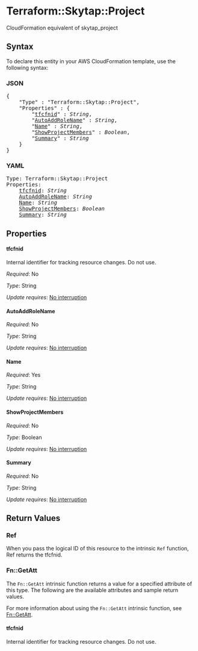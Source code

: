 # Terraform::Skytap::Project

CloudFormation equivalent of skytap_project

## Syntax

To declare this entity in your AWS CloudFormation template, use the following syntax:

### JSON

<pre>
{
    "Type" : "Terraform::Skytap::Project",
    "Properties" : {
        "<a href="#tfcfnid" title="tfcfnid">tfcfnid</a>" : <i>String</i>,
        "<a href="#autoaddrolename" title="AutoAddRoleName">AutoAddRoleName</a>" : <i>String</i>,
        "<a href="#name" title="Name">Name</a>" : <i>String</i>,
        "<a href="#showprojectmembers" title="ShowProjectMembers">ShowProjectMembers</a>" : <i>Boolean</i>,
        "<a href="#summary" title="Summary">Summary</a>" : <i>String</i>
    }
}
</pre>

### YAML

<pre>
Type: Terraform::Skytap::Project
Properties:
    <a href="#tfcfnid" title="tfcfnid">tfcfnid</a>: <i>String</i>
    <a href="#autoaddrolename" title="AutoAddRoleName">AutoAddRoleName</a>: <i>String</i>
    <a href="#name" title="Name">Name</a>: <i>String</i>
    <a href="#showprojectmembers" title="ShowProjectMembers">ShowProjectMembers</a>: <i>Boolean</i>
    <a href="#summary" title="Summary">Summary</a>: <i>String</i>
</pre>

## Properties

#### tfcfnid

Internal identifier for tracking resource changes. Do not use.

_Required_: No

_Type_: String

_Update requires_: [No interruption](https://docs.aws.amazon.com/AWSCloudFormation/latest/UserGuide/using-cfn-updating-stacks-update-behaviors.html#update-no-interrupt)

#### AutoAddRoleName

_Required_: No

_Type_: String

_Update requires_: [No interruption](https://docs.aws.amazon.com/AWSCloudFormation/latest/UserGuide/using-cfn-updating-stacks-update-behaviors.html#update-no-interrupt)

#### Name

_Required_: Yes

_Type_: String

_Update requires_: [No interruption](https://docs.aws.amazon.com/AWSCloudFormation/latest/UserGuide/using-cfn-updating-stacks-update-behaviors.html#update-no-interrupt)

#### ShowProjectMembers

_Required_: No

_Type_: Boolean

_Update requires_: [No interruption](https://docs.aws.amazon.com/AWSCloudFormation/latest/UserGuide/using-cfn-updating-stacks-update-behaviors.html#update-no-interrupt)

#### Summary

_Required_: No

_Type_: String

_Update requires_: [No interruption](https://docs.aws.amazon.com/AWSCloudFormation/latest/UserGuide/using-cfn-updating-stacks-update-behaviors.html#update-no-interrupt)

## Return Values

### Ref

When you pass the logical ID of this resource to the intrinsic `Ref` function, Ref returns the tfcfnid.

### Fn::GetAtt

The `Fn::GetAtt` intrinsic function returns a value for a specified attribute of this type. The following are the available attributes and sample return values.

For more information about using the `Fn::GetAtt` intrinsic function, see [Fn::GetAtt](https://docs.aws.amazon.com/AWSCloudFormation/latest/UserGuide/intrinsic-function-reference-getatt.html).

#### tfcfnid

Internal identifier for tracking resource changes. Do not use.

